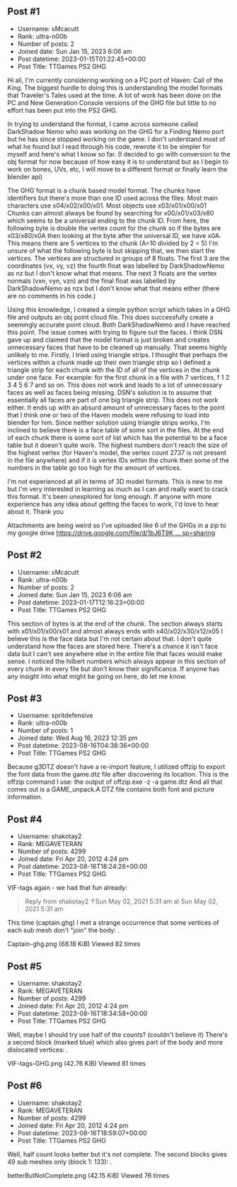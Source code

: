 ## Post #1
- Username: xMcacutt
- Rank: ultra-n00b
- Number of posts: 2
- Joined date: Sun Jan 15, 2023 6:06 am
- Post datetime: 2023-01-15T01:22:45+00:00
- Post Title: TTGames PS2 GHG

Hi all, 
I'm currently considering working on a PC port of Haven: Call of the King. The biggest hurdle to doing this is understanding the model formats that Traveler's Tales used at the time. A lot of work has been done on the PC and New Generation Console versions of the GHG file but little to no effort has been put into the PS2 GHG.

In trying to understand the format, I came across someone called DarkShadow Nemo who was working on the GHG for a Finding Nemo port but he has since stopped working on the game. I don't understand most of what he found but I read through his code, rewrote it to be simpler for myself and here's what I know so far.
(I decided to go with conversion to the obj format for now because of how easy it is to understand but as I begin to work on bones, UVs, etc, I will move to a different format or finally learn the blender api)

The GHG format is a chunk based model format. The chunks have identifiers but there's more than one ID used across the files.
Most main characters use x04/x02/x00/x01.
Most objects use x03/x01/x00/x01
Chunks can almost always be found by searching for x00/x01/x03/x80 which seems to be a universal ending to the chunk ID.
From here, the following byte is double the vertex count for the chunk so if the bytes are x03/x80/x0A then looking at the byte after the universal ID, we have x0A. This means there are 5 vertices to the chunk (A=10 divided by 2 = 5)
I'm unsure of what the following byte is but skipping that, we then start the vertices.
The vertices are structured in groups of 8 floats. The first 3 are the coordinates (vx, vy, vz) the fourth float was labelled by DarkShadowNemo as nz but I don't know what that means. The next 3 floats are the vertex normals (vxn, vyn, vzn) and the final float was labelled by DarkShadowNemo as nzx but I don't know what that means either (there are no comments in his code.) 

Using this knowledge, I created a simple python script which takes in a GHG file and outputs an obj point cloud file. This does successfully create a seemingly accurate point cloud. Both DarkShadowNemo and I have reached this point. The issue comes with trying to figure out the faces.
I think DSN gave up and claimed that the model format is just broken and creates unnecessary faces that have to be cleaned up manually. That seems highly unlikely to me.
Firstly, I tried using triangle strips. I thought that perhaps the vertices within a chunk made up their own triangle strip so I defined a triangle strip for each chunk with the ID of all of the vertices in the chunk under one face. 
For example: for the first chunk in a file with 7 vertices,
f 1 2 3 4 5 6 7
and so on. This does not work and leads to a lot of unnecessary faces as well as faces being missing.
DSN's solution is to assume that essentially all faces are part of one big triangle strip. This does not work either. It ends up with an absurd amount of unnecessary faces to the point that I think one or two of the Haven models were refusing to load into blender for him.
Since neither solution using triangle strips works, I'm inclined to believe there is a face table of some sort in the files. At the end of each chunk there is some sort of list which has the potential to be a face table but it doesn't quite work. The highest numbers don't reach the size of the highest vertex (for Haven's model, the vertex count 2737 is not present in the file anywhere) and if it is vertex IDs within the chunk then some of the numbers in the table go too high for the amount of vertices. 

I'm not experienced at all in terms of 3D model formats. This is new to me but I'm very interested in learning as much as I can and really want to crack this format. It's been unexplored for long enough. If anyone with more experience has any idea about getting the faces to work, I'd love to hear about it. 
Thank you 

Attachments are being weird so I've uploaded like 6 of the GHGs in a zip to my google drive
[https://drive.google.com/file/d/1bJ6T9K ... sp=sharing](https://drive.google.com/file/d/1bJ6T9KZGlABgYOQ25ymmtMcDdVnZuwhx/view?usp=sharing)
## Post #2
- Username: xMcacutt
- Rank: ultra-n00b
- Number of posts: 2
- Joined date: Sun Jan 15, 2023 6:06 am
- Post datetime: 2023-01-17T12:16:23+00:00
- Post Title: TTGames PS2 GHG

This section of bytes is at the end of the chunk. The section always starts with x01/x01/x00/x01 and almost always ends with x40/x02/x30/x12/x05
I believe this is the face data but I'm not certain about that. I don't quite understand how the faces are stored here. There's a chance it isn't face data but I can't see anywhere else in the entire file that faces would make sense.
I noticed the hilbert numbers which always appear in this section of every chunk in every file but don't know their significance. If anyone has any insight into what might be going on here, do let me know.
## Post #3
- Username: spritdefensive
- Rank: ultra-n00b
- Number of posts: 1
- Joined date: Wed Aug 16, 2023 12:35 pm
- Post datetime: 2023-08-16T04:38:36+00:00
- Post Title: TTGames PS2 GHG

Because g3DTZ doesn't have a re-import feature, I utilized offzip to export the font data from the game.dtz file after discovering its location.
This is the offzip command I use: the output of offzip.exe -z -a game.dtz
And all that comes out is a GAME_unpack.A DTZ file contains both font and picture information.
## Post #4
- Username: shakotay2
- Rank: MEGAVETERAN
- Number of posts: 4299
- Joined date: Fri Apr 20, 2012 4:24 pm
- Post datetime: 2023-08-16T18:24:28+00:00
- Post Title: TTGames PS2 GHG

VIF-tags again - we had that fun already: 
> Reply from shakotay2 ↑Sun May 02, 2021 5:31 am at Sun May 02, 2021 5:31 am
>
> 

This time (captain.ghg) I met a strange occurrence that some vertices of each sub mesh don't "join" the body:
.



Captain-ghg.png (68.18 KiB) Viewed 82 times
## Post #5
- Username: shakotay2
- Rank: MEGAVETERAN
- Number of posts: 4299
- Joined date: Fri Apr 20, 2012 4:24 pm
- Post datetime: 2023-08-16T18:34:58+00:00
- Post Title: TTGames PS2 GHG

Well, maybe I should try use half of the counts? (couldn't believe it)
There's a second block (marked blue) which also gives part of the body and more dislocated vertices:
.



VIF-tags-GHG.png (42.76 KiB) Viewed 81 times
## Post #6
- Username: shakotay2
- Rank: MEGAVETERAN
- Number of posts: 4299
- Joined date: Fri Apr 20, 2012 4:24 pm
- Post datetime: 2023-08-16T18:59:07+00:00
- Post Title: TTGames PS2 GHG

Well, half count looks better but it's not complete. The second blocks gives 49 sub meshes only (block 1: 133):
.



betterButNotComplete.png (42.15 KiB) Viewed 76 times
